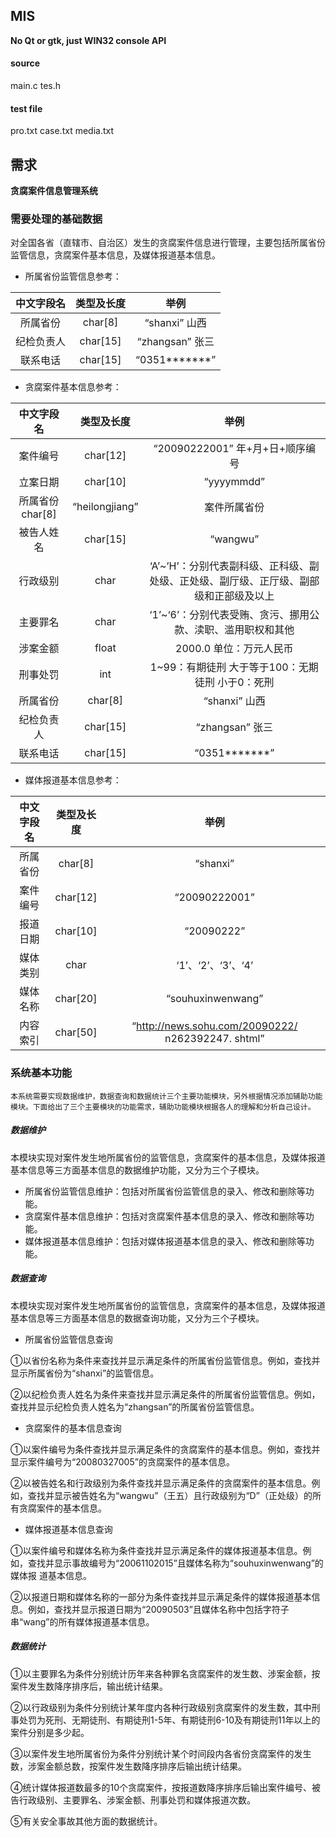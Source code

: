 ## MIS

**No Qt or gtk, just WIN32 console API**

#### source
main.c 
tes.h

#### test file
pro.txt
case.txt
media.txt


## 需求

**贪腐案件信息管理系统**

### 需要处理的基础数据

对全国各省（直辖市、自治区）发生的贪腐案件信息进行管理，主要包括所属省份监管信息，贪腐案件基本信息，及媒体报道基本信息。

- 所属省份监管信息参考：

| 中文字段名   |      类型及长度      |  举例 |
|:----------:|:-------------:|:------:|
| 所属省份 |  char[8] | “shanxi”    山西 |
| 纪检负责人 |    char[15]   |   “zhangsan”  张三 |
| 联系电话 | char[15] |    “0351*******” |

- 贪腐案件基本信息参考：


| 中文字段名   |      类型及长度      |  举例 |
|:----------:|:-------------:|:------:|
|案件编号|	char[12] | “20090222001” 年+月+日+顺序编号|
|立案日期|char[10]|“yyyymmdd”|
|所属省份	char[8] | “heilongjiang” |  案件所属省份 |
|被告人姓名 | char[15] | “wangwu” | 王五|
|行政级别	| char | ‘A’~’H’：分别代表副科级、正科级、副处级、正处级、副厅级、正厅级、副部级和正部级及以上|
|主要罪名 |	char | ‘1’~‘6’：分别代表受贿、贪污、挪用公款、渎职、滥用职权和其他|
|涉案金额	| float | 2000.0      单位：万元人民币|
|刑事处罚	| int | 1~99：有期徒刑  大于等于100：无期徒刑  小于0：死刑|
| 所属省份 |  char[8] | “shanxi”    山西 |
| 纪检负责人 |    char[15]   |   “zhangsan”  张三 |
| 联系电话 | char[15] |    “0351*******” |

- 媒体报道基本信息参考：

| 中文字段名   |      类型及长度      |  举例 |
|:----------:|:-------------:|:------:|
|所属省份|	char[8]	|“shanxi”  |  山西|
|案件编号	|char[12]	|“20090222001”|  年+月+日+顺序编号|
|报道日期	|char[10]|	“20090222”|     年(4)+月(2)+日(2)|
|媒体类别|	char|		‘1’、‘2’、‘3’、‘4’ |  分别代表四大媒体：报纸、广播、电视和互联网|
|媒体名称	|char[20]|	“souhuxinwenwang”  |  搜狐新闻网|
|内容索引	|char[50]|	“http://news.sohu.com/20090222/ n262392247. shtml”|

### 系统基本功能

    本系统需要实现数据维护，数据查询和数据统计三个主要功能模块，另外根据情况添加辅助功能模块。下面给出了三个主要模块的功能需求，辅助功能模块根据各人的理解和分析自己设计。

##### 数据维护

  本模块实现对案件发生地所属省份的监管信息，贪腐案件的基本信息，及媒体报道基本信息等三方面基本信息的数据维护功能，又分为三个子模块。

- 所属省份监管信息维护：包括对所属省份监管信息的录入、修改和删除等功能。
- 贪腐案件基本信息维护：包括对贪腐案件基本信息的录入、修改和删除等功能。
- 媒体报道基本信息维护：包括对媒体报道基本信息的录入、修改和删除等功能。
##### 数据查询

  本模块实现对案件发生地所属省份的监管信息，贪腐案件的基本信息，及媒体报道基本信息等三方面基本信息的数据查询功能，又分为三个子模块。
- 所属省份监管信息查询

①以省份名称为条件来查找并显示满足条件的所属省份监管信息。例如，查找并显示所属省份为“shanxi”的监管信息。

②以纪检负责人姓名为条件来查找并显示满足条件的所属省份监管信息。例如，查找并显示纪检负责人姓名为“zhangsan”的所属省份监管信息。

- 贪腐案件的基本信息查询

①以案件编号为条件查找并显示满足条件的贪腐案件的基本信息。例如，查找并显示案件编号为“20080327005”的贪腐案件的基本信息。

②以被告姓名和行政级别为条件查找并显示满足条件的贪腐案件的基本信息。例如，查找并显示被告姓名为“wangwu”（王五）且行政级别为“D”（正处级）的所有贪腐案件的基本信息。

- 媒体报道基本信息查询

①以案件编号和媒体名称为条件查找并显示满足条件的媒体报道基本信息。例如，查找并显示事故编号为“20061102015”且媒体名称为“souhuxinwenwang”的媒体报 道基本信息。

②以报道日期和媒体名称的一部分为条件查找并显示满足条件的媒体报道基本信息。例如，查找并显示报道日期为“20090503”且媒体名称中包括字符子串“wang”的所有媒体报道基本信息。

##### 数据统计

①以主要罪名为条件分别统计历年来各种罪名贪腐案件的发生数、涉案金额，按案件发生数降序排序后，输出统计结果。

②以行政级别为条件分别统计某年度内各种行政级别贪腐案件的发生数，其中刑事处罚为死刑、无期徒刑、有期徒刑1-5年、有期徒刑6-10及有期徒刑11年以上的案件分别是多少起。

③以案件发生地所属省份为条件分别统计某个时间段内各省份贪腐案件的发生数，涉案金额总数，按案件发生数降序排序后输出统计结果。

④统计媒体报道数最多的10个贪腐案件，按报道数降序排序后输出案件编号、被告行政级别、主要罪名、涉案金额、刑事处罚和媒体报道次数。

⑤有关安全事故其他方面的数据统计。
